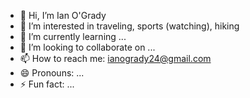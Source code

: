 - 👋 Hi, I’m Ian O'Grady
- 👀 I’m interested in traveling, sports (watching), hiking
- 🌱 I’m currently learning ...
- 💞️ I’m looking to collaborate on ...
- 📫 How to reach me: ianogrady24@gmail.com
- 😄 Pronouns: ...
- ⚡ Fun fact: ...

<!---
OGradyIan/OGradyIan is a ✨ special ✨ repository because its `README.md` (this file) appears on your GitHub profile.
You can click the Preview link to take a look at your changes.
--->
